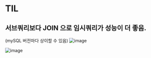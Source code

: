 # TIL


## 서브쿼리보다 JOIN 으로 임시쿼리가  성능이 더 좋음. 
(mySQL 버전마다 상이할 수 있음)
![image](https://user-images.githubusercontent.com/104426801/186087602-bf3992ed-bb8f-4185-ac96-de9861b26c24.png)

![image](https://user-images.githubusercontent.com/104426801/186087619-6d9e4c8f-f543-4af3-b565-9900b8c8f0f9.png)
